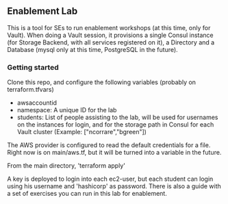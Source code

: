 ## Enablement Lab
This is a tool for SEs to run enablement workshops (at this time, only for Vault).
When doing a Vault session, it provisions a single Consul instance (for Storage Backend, with all services registered on it), a Directory and a Database (mysql only at this time, PostgreSQL in the future).

### Getting started
Clone this repo, and configure the following variables (probably on terraform.tfvars)
- awsaccountid
- namespace: A unique ID for the lab
- students: List of people assisting to the lab, will be used for usernames on the instances for login, and for the storage path in Consul for each Vault cluster (Example: ["ncorrare","bgreen"])

The AWS provider is configured to read the default credentials for a file. Right now is on main/aws.tf, but it will be turned into a variable in the future.

From the main directory, 'terraform apply'

A key is deployed to login into each ec2-user, but each student can login using his username and 'hashicorp' as password. There is also a guide with a set of exercises you can run in this lab for enablement.

